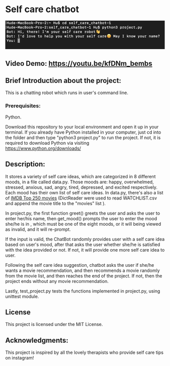 # Self care chatbot

![Demo photo](demo.png)

## Video Demo: <https://youtu.be/kfDNm_bembs>


## Brief Introduction about the project:  

This is a chatting robot which runs in user's command line.

### Prerequisites:

Python.

Download this repository to your local environment and open it up in your terminal. If you already have Python installed in your computer, just cd into the folder and then type "python3 project.py" to run the project. If not, it is required to download Python via visiting <https://www.python.org/downloads/>

## Description:

It stores a variety of self care ideas, which are categorized in 8 different moods, in a file called data.py. Those moods are: happy, overwhelmed, stressed, anxious, sad, angry, tired, depressed, and excited respectively. Each mood has their own list of self care ideas. In data.py, there's also a list of [IMDB Top 250 movies](https://www.imdb.com/chart/top/?ref_=nv_mv_250) (DictReader were used to read WATCHLIST.csv and append the movie title to the "movies" list ).

In project.py, the first function greet() greets the user and asks the user to enter her/his name, then get_mood() prompts the user to enter the mood she/he is in , which must be one of the eight moods, or it will being viewed as invalid, and it will re-prompt.

If the input is valid, the ChatBot randomly provides user with a self care idea based on user's mood, after that asks the user whether she/he is satisfied with the idea provided or not. If not, it will provide one more self care idea to user.

Following the self care idea suggestion, chatbot asks the user if she/he wants a movie recommendation, and then recommends a movie randomly from the movie list, and then reaches the end of the project. If not, then the project ends without any movie recommendation.

Lastly, test_project.py tests the functions implemented in project.py, using unittest module.

## License

This project is licensed under the MIT License.

## Acknowledgments:

This project is inspired by all the lovely therapists who provide self care tips on instagram!